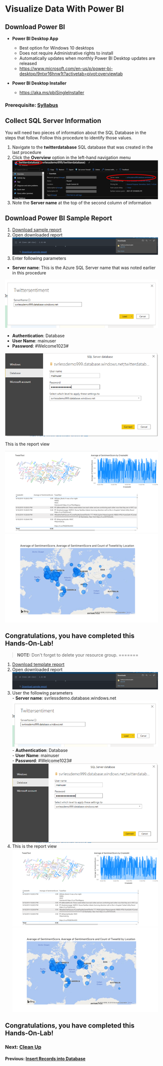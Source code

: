 # Visualize Data With Power BI

## Download Power BI
* **Power BI Desktop App**
   - Best option for Windows 10 desktops 
   - Does not require Administrative rights to install 
   - Automatically updates when monthly Power BI Desktop updates are released
   - https://www.microsoft.com/en-us/p/power-bi-desktop/9ntxr16hnw1t?activetab=pivot:overviewtab
 
* **Power BI Desktop Installer**
  - https://aka.ms/pbiSingleInstaller
  
### Prerequisite: [Syllabus](./readme.md)

## Collect SQL Server Information
You will need two pieces of information about the SQL Database in the steps that follow. Follow this procedure to identify those values.
1. Navigate to the **twitterdatabase** SQL database that was created in the last procedure
1. Click the **Overview** option in the left-hand navigation menu
![Azure SQL Overview](media/99-sql-overview.png)
1. Note the **Server name** at the top of the second column of information

## Download Power BI Sample Report
1. [Download sample report](https://github.com/Microsoft-USEduAzure/workshops/blob/master/serverless/media/Twittersentiment.pbit?raw=true)
1. Open downloaded report   
![](media/open-report.png)
1. Enter following parameters
- **Server name**: This is the Azure SQL Server name that was noted earlier in this procedure

![Enter Server Name](./media/enter-server-name.png)

- **Authentication**: Database
- **User Name**: mainuser
- **Password**: #Welcome1023#

![Enter Credentials](media/45-enter-credentials.png)

   This is the report view

   ![Report View](media/43-report-view.png)
   ![Report Veiw](media/44-report-view1.png)


## Congratulations, you have completed this Hands-On-Lab! 

> **NOTE:** Don't forget to delete your resource group.
=======
1. [Download template report](./deploy/powerbi-template/Twittersentiment.pbit)
1. Open downloaded report   
![](media/open-report.png)
1. User the following parameters
 <br> - **Server name**: svrlessdemo.database.windows.net
 ![](media/enter-server-name.png)
 <br> - **Authentication**: Database
 <br> - **User Name**: mainuser
 <br> - **Password**: #Welcome1023# 
![](media/45-enter-credentials.png)
1. This is the report view
   ![](media/43-report-view.png)
   ![](media/44-report-view1.png)

## Congratulations, you have completed this Hands-On-Lab! 

### Next: [Clean Up](./clean-up.md) ###
#### Previous: [Insert Records into Database](./sql-save-twitter-to-sql.md) ####

